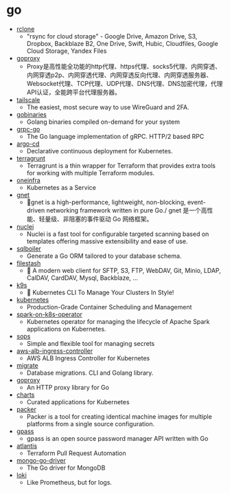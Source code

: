 # go
- [rclone](https://github.com/rclone/rclone)
  - "rsync for cloud storage" - Google Drive, Amazon Drive, S3, Dropbox, Backblaze B2, One Drive, Swift, Hubic, Cloudfiles, Google Cloud Storage, Yandex Files
- [goproxy](https://github.com/snail007/goproxy)
  - Proxy是高性能全功能的http代理、https代理、socks5代理、内网穿透、内网穿透p2p、内网穿透代理、内网穿透反向代理、内网穿透服务器、Websocket代理、TCP代理、UDP代理、DNS代理、DNS加密代理，代理API认证，全能跨平台代理服务器。
- [tailscale](https://github.com/tailscale/tailscale)
  - The easiest, most secure way to use WireGuard and 2FA.
- [gobinaries](https://github.com/tj/gobinaries)
  - Golang binaries compiled on-demand for your system
- [grpc-go](https://github.com/grpc/grpc-go)
  - The Go language implementation of gRPC. HTTP/2 based RPC
- [argo-cd](https://github.com/argoproj/argo-cd)
  - Declarative continuous deployment for Kubernetes.
- [terragrunt](https://github.com/gruntwork-io/terragrunt)
  - Terragrunt is a thin wrapper for Terraform that provides extra tools for working with multiple Terraform modules.
- [oneinfra](https://github.com/oneinfra/oneinfra)
  - Kubernetes as a Service
- [gnet](https://github.com/panjf2000/gnet)
  - 🚀gnet is a high-performance, lightweight, non-blocking, event-driven networking framework written in pure Go./ gnet 是一个高性能、轻量级、非阻塞的事件驱动 Go 网络框架。
- [nuclei](https://github.com/projectdiscovery/nuclei)
  - Nuclei is a fast tool for configurable targeted scanning based on templates offering massive extensibility and ease of use.
- [sqlboiler](https://github.com/volatiletech/sqlboiler)
  - Generate a Go ORM tailored to your database schema.
- [filestash](https://github.com/mickael-kerjean/filestash)
  - 🦄 A modern web client for SFTP, S3, FTP, WebDAV, Git, Minio, LDAP, CalDAV, CardDAV, Mysql, Backblaze, ...
- [k9s](https://github.com/derailed/k9s)
  - 🐶 Kubernetes CLI To Manage Your Clusters In Style!
- [kubernetes](https://github.com/kubernetes/kubernetes)
  - Production-Grade Container Scheduling and Management
- [spark-on-k8s-operator](https://github.com/GoogleCloudPlatform/spark-on-k8s-operator)
  - Kubernetes operator for managing the lifecycle of Apache Spark applications on Kubernetes.
- [sops](https://github.com/mozilla/sops)
  - Simple and flexible tool for managing secrets
- [aws-alb-ingress-controller](https://github.com/kubernetes-sigs/aws-alb-ingress-controller)
  - AWS ALB Ingress Controller for Kubernetes
- [migrate](https://github.com/golang-migrate/migrate)
  - Database migrations. CLI and Golang library.
- [goproxy](https://github.com/elazarl/goproxy)
  - An HTTP proxy library for Go
- [charts](https://github.com/helm/charts)
  - Curated applications for Kubernetes
- [packer](https://github.com/hashicorp/packer)
  - Packer is a tool for creating identical machine images for multiple platforms from a single source configuration.
- [gpass](https://github.com/yakuter/gpass)
  - gpass is an open source password manager API written with Go
- [atlantis](https://github.com/runatlantis/atlantis)
  - Terraform Pull Request Automation
- [mongo-go-driver](https://github.com/mongodb/mongo-go-driver)
  - The Go driver for MongoDB
- [loki](https://github.com/grafana/loki)
  - Like Prometheus, but for logs.
